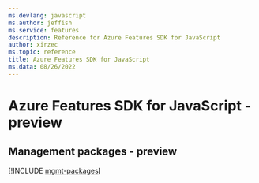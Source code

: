 ```yaml
---
ms.devlang: javascript
ms.author: jeffish
ms.service: features
description: Reference for Azure Features SDK for JavaScript
author: xirzec
ms.topic: reference
title: Azure Features SDK for JavaScript
ms.data: 08/26/2022
---
```

# Azure Features SDK for JavaScript - preview

## Management packages - preview
[!INCLUDE [mgmt-packages](features-mgmt-index.md)]